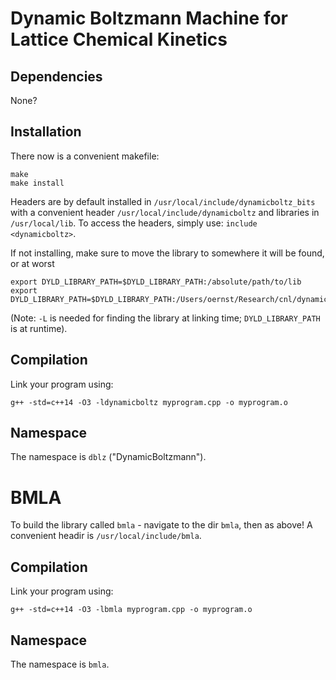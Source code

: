 # Dynamic Boltzmann Machine for Lattice Chemical Kinetics

## Dependencies

None?

## Installation

There now is a convenient makefile:
```
make
make install
```
Headers are by default installed in `/usr/local/include/dynamicboltz_bits` with a convenient header `/usr/local/include/dynamicboltz` and libraries in `/usr/local/lib`. To access the headers, simply use: `include <dynamicboltz>`. 

If not installing, make sure to move the library to somewhere it will be found, or at worst
```
export DYLD_LIBRARY_PATH=$DYLD_LIBRARY_PATH:/absolute/path/to/lib
export DYLD_LIBRARY_PATH=$DYLD_LIBRARY_PATH:/Users/oernst/Research/cnl/dynamic_boltzmann_cpp/lib
```
(Note: `-L` is needed for finding the library at linking time; `DYLD_LIBRARY_PATH` is at runtime).

## Compilation

Link your program using:
```
g++ -std=c++14 -O3 -ldynamicboltz myprogram.cpp -o myprogram.o
```

## Namespace

The namespace is `dblz` ("DynamicBoltzmann").

# BMLA

To build the library called `bmla` - navigate to the dir `bmla`, then as above! A convenient headir is `/usr/local/include/bmla`.

## Compilation

Link your program using:
```
g++ -std=c++14 -O3 -lbmla myprogram.cpp -o myprogram.o
```

## Namespace

The namespace is `bmla`.